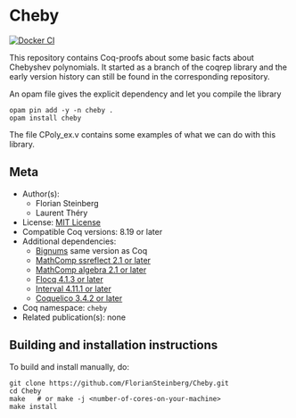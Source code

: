 <!---
This file was generated from `meta.yml`, please do not edit manually.
Follow the instructions on https://github.com/coq-community/templates to regenerate.
--->
# Cheby

[![Docker CI][docker-action-shield]][docker-action-link]

[docker-action-shield]: https://github.com/FlorianSteinberg/Cheby/actions/workflows/docker-action.yml/badge.svg?branch=master
[docker-action-link]: https://github.com/FlorianSteinberg/Cheby/actions/workflows/docker-action.yml




This repository contains Coq-proofs about some basic facts about Chebyshev
polynomials. It started as a branch of the coqrep library and the early 
version history can still be found in the corresponding repository.

An opam file gives the explicit dependency and let you compile the library

```
opam pin add -y -n cheby .
opam install cheby
```

The file CPoly_ex.v contains some examples of what we can do with this library.

## Meta

- Author(s):
  - Florian Steinberg
  - Laurent Théry
- License: [MIT License](LICENSE)
- Compatible Coq versions: 8.19 or later
- Additional dependencies:
  - [Bignums](https://github.com/coq/bignums) same version as Coq
  - [MathComp ssreflect 2.1 or later](https://math-comp.github.io)
  - [MathComp algebra 2.1 or later](https://math-comp.github.io)
  - [Flocq 4.1.3 or later](https://gitlab.inria.fr/flocq/flocq.git)
  - [Interval 4.11.1 or later](https://gitlab.inria.fr/coqinterval/interval)
  - [Coquelico 3.4.2 or later](https://gitlab.inria.fr/coquelicot/coquelicot)
- Coq namespace: `cheby`
- Related publication(s): none

## Building and installation instructions

To build and install manually, do:

``` shell
git clone https://github.com/FlorianSteinberg/Cheby.git
cd Cheby
make   # or make -j <number-of-cores-on-your-machine> 
make install
```



